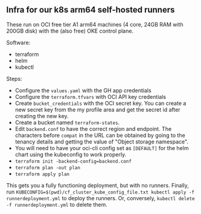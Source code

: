 ## Infra for our k8s arm64 self-hosted runners

These run on OCI free tier A1 arm64 machines (4 core, 24GB RAM with 200GB disk) with the (also free) OKE control plane.

Software:
* terraform
* helm
* kubectl

Steps:
* Configure the `values.yaml` with the GH app credentials
* Configure the `terraform.tfvars` with OCI API key credentials
* Create `bucket_credentials` with the OCI secret key. You can create a new secret key from the my profile area and get the secret id after creating the new key.
* Create a bucket named `terraform-states`.
* Edit `backend.conf` to have the correct region and endpoint. The characters before `compat` in the URL can be  obtained by going to the tenancy details and getting the value of "Object storage namespace".
* You will need to have your oci-cli config set as `[DEFAULT]` for the helm chart using the kubeconfig to work properly.
* `terraform init -backend-config=backend.conf`
* `terraform plan -out plan`
* `terraform apply plan`

This gets you a fully functioning deployment, but with no runners. Finally, run `KUBECONFIG=$(pwd)/cf_cluster_kube_config_file.txt kubectl apply -f runnerdeployment.yml` to deploy the runners. Or, conversely, `kubectl delete -f runnerdeployment.yml` to delete them.
